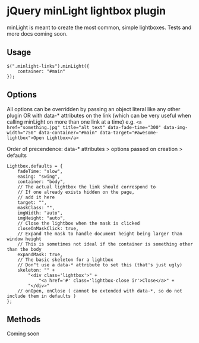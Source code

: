 # jQuery minLight lightbox plugin

minLight is meant to create the most common, simple lightboxes. Tests and more docs coming soon.


## Usage

	$(".minlight-links").minLight({
		container: "#main"
	});


## Options

All options can be overridden by passing an object literal like any other plugin
OR with data-* attributes on the link (which can be very useful when calling minLight on more than one link at a time)
e.g. `<a href="something.jpg" title="alt text" data-fade-time="300" data-img-width="750" data-container="#main" data-target="#awesome-lightbox">Open Lightbox</a>`

Order of precendence: data-* attributes > options passed on creation > defaults

	Lightbox.defaults = {
		fadeTime: "slow",
		easing: "swing",
		container: "body",
		// The actual lightbox the link should correspond to
		// If one already exists hidden on the page,
		// add it here
		target: "",
		maskClass: "",
		imgWidth: "auto",
		imgHeight: "auto",
		// Close the lightbox when the mask is clicked
		closeOnMaskClick: true,
		// Expand the mask to handle document height being larger than window height
		// This is sometimes not ideal if the container is something other than the body
		expandMask: true,
		// The basic skeleton for a lightbox
		// Don"t use a data-* attribute to set this (that's just ugly)
		skeleton: "" +
			"<div class='lightbox'>" +
				"<a href='#' class='lightbox-close ir'>Close</a>" +
			"</div>"
		// onOpen, onClose ( cannot be extended with data-*, so do not include them in defaults )
	};

## Methods

Coming soon